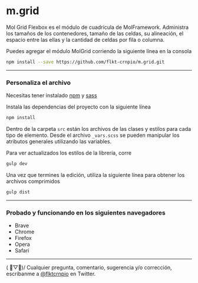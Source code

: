 # m.grid

Mol Grid Flexbox es el módulo de cuadrícula de MolFramework. Administra los tamaños de los contenedores, tamaño de las celdas, su alineación, el espacio entre las ellas y la cantidad de celdas por fila o columna.

Puedes agregar el módulo MolGrid corriendo la siguiente línea en la consola
```sh
npm install --save https://github.com/flkt-crnpio/m.grid.git
```
___

### Personaliza el archivo
Necesitas tener instalado [npm](https://www.npmjs.com/get-npm) y [sass](https://sass-lang.com/install)

Instala las dependencias del proyecto con la siguiente línea
```sh
npm install
```

Dentro de la carpeta `src` están los archivos de las clases y estilos para cada tipo de elemento. Desde el archivo `_vars.scss` se pueden manipular los atributos generales utilizando las variables.

Para ver actualizados los estilos de la librería, corre
```sh
gulp dev
```

Una vez que termines la edición, utiliza la siguiente línea para obtener los archivos comprimidos
```sh
gulp dist
```
___

### Probado y funcionando en los siguientes navegadores
* Brave
* Chrome
* Firefox
* Opera
* Safari

___


( ﾟ▽ﾟ)/ Cualquier pregunta, comentario, sugerencia y/o corrección, escríbanme a [@flktcrnpio](https://twitter.com/flktcrnpio) en Twitter.
